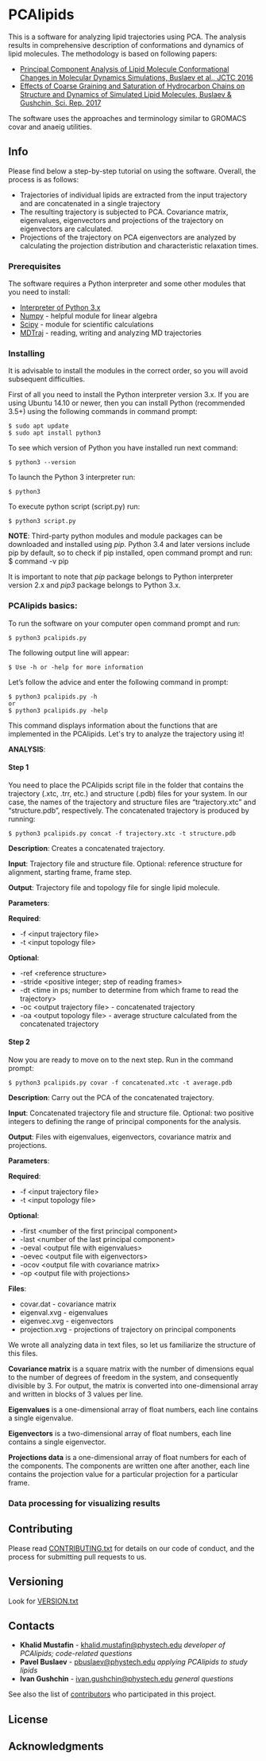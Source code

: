 # PCAlipids

This is a software for analyzing lipid trajectories using PCA. The analysis results in comprehensive description of conformations and dynamics of lipid molecules. The methodology is based on following papers:
* [Principal Component Analysis of Lipid Molecule Conformational Changes in Molecular Dynamics Simulations, Buslaev et al., JCTC 2016](doi.org/10.1021/acs.jctc.5b01106)
* [Effects of Coarse Graining and Saturation of Hydrocarbon Chains on Structure and Dynamics of Simulated Lipid Molecules, Buslaev & Gushchin, Sci. Rep. 2017](doi.org/10.1038/s41598-017-11761-5)

The software uses the approaches and terminology similar to GROMACS covar and anaeig utilities.

## Info

Please find below a step-by-step tutorial on using the software. Overall, the process is as follows:
* Trajectories of individual lipids are extracted from the input trajectory and are concatenated in a single trajectory
* The resulting trajectory is subjected to PCA. Covariance matrix, eigenvalues, eigenvectors and projections of the trajectory on eigenvectors are calculated.
* Projections of the trajectory on PCA eigenvectors are analyzed by calculating the projection distribution and characteristic relaxation times.

### Prerequisites

The software requires a Python interpreter and some other modules that you need to install:

* [Interpreter of Python 3.x](https://www.python.org/download/releases/3.0/)
* [Numpy](http://www.numpy.org/) - helpful module for linear algebra
* [Scipy](https://www.scipy.org/) - module for scientific calculations
* [MDTraj](http://mdtraj.org/1.9.0/) - reading, writing and analyzing MD trajectories 

### Installing

It is advisable to install the modules in the correct order, so you will avoid subsequent difficulties. 

First of all you need to install the Python interpreter version 3.x. If you are using Ubuntu 14.10 or newer, then you can install Python (recommended 3.5+) using the following commands in command prompt:

    $ sudo apt update
    $ sudo apt install python3

To see which version of Python you have installed run next command:

    $ python3 --version

To launch the Python 3 interpreter run:

    $ python3

To execute python script (script.py) run:

    $ python3 script.py

**NOTE**: Third-party python modules and module packages can be downloaded and installed using *pip*. Python 3.4 and later versions include pip by default, so to check if pip installed, open command prompt and run:
    $ command -v pip 

It is important to note that *pip* package belongs to Python interpreter version 2.x and *pip3* package belongs to Python 3.x. 

### PCAlipids basics:

To run the software on your computer open command prompt and run:

    $ python3 pcalipids.py

The following output line will appear:

    $ Use -h or -help for more information

Let’s follow the advice and enter the following command in prompt:

    $ python3 pcalipids.py -h
    or
    $ python3 pcalipids.py -help

This command displays information about the functions that are implemented in the PCAlipids.
Let's try to analyze the trajectory using it!

**ANALYSIS**:

#### Step 1

You need to place the PCAlipids script file in the folder that contains the trajectory (.xtc, .trr, etc.) and structure  (.pdb) files for your system. In our case, the names of the trajectory and structure files are “trajectory.xtc” and “structure.pdb”, respectively. The concatenated trajectory is produced by running:

    $ python3 pcalipids.py concat -f trajectory.xtc -t structure.pdb

**Description**: Creates a concatenated trajectory.

**Input**: Trajectory file and structure file. Optional: reference structure for alignment, starting frame, frame step.

**Output**: Trajectory file and topology file for single lipid molecule.

**Parameters**:

**Required**:
* -f \<input trajectory file> 
* -t \<input topology file> 

**Optional**:
* -ref \<reference structure>
* -stride \<positive integer; step of reading frames> 
* -dt \<time in ps; number to determine from which frame to read the trajectory>
* -oc \<output trajectory file> - concatenated trajectory
* -oa \<output topology file> - average structure calculated from the concatenated trajectory

#### Step 2

Now you are ready to move on to the next step. Run in the command prompt:

    $ python3 pcalipids.py covar -f concatenated.xtc -t average.pdb

**Description**: Carry out the PCA of the concatenated trajectory.

**Input**: Concatenated trajectory file and structure file. Optional: two positive integers to defining the range of principal components for the analysis.

**Output**: Files with eigenvalues, eigenvectors, covariance matrix and projections.

**Parameters**:

**Required**:
* -f \<input trajectory file> 
* -t \<input topology file>

**Optional**:
* -first \<number of the first principal component> 
* -last \<number of the last principal component>
* -oeval \<output file with eigenvalues>
* -oevec \<output file with eigenvectors>
* -ocov \<output file with covariance matrix> 
* -op \<output file with projections>

**Files**:
* covar.dat - covariance matrix
* eigenval.xvg - eigenvalues
* eigenvec.xvg - eigenvectors
* projection.xvg - projections of trajectory on principal components

We wrote all analyzing data in text files, so let us familiarize the structure of this files.

**Covariance matrix** is a square matrix with the number of dimensions equal to the number of degrees of freedom in the system, and consequently divisible by 3. For output, the matrix is converted into one-dimensional array and written in blocks of 3 values per line.

**Eigenvalues** is a one-dimensional array of float numbers, each line contains a single eigenvalue.

**Eigenvectors** is a two-dimensional array of float numbers, each line contains a single eigenvector.

**Projections data**  is a one-dimensional array of float numbers for each of the components. The components are written one after another, each line contains the projection value for a particular projection for a particular frame.

### Data processing for visualizing results


## Contributing

Please read [CONTRIBUTING.txt](CONTRIBUTING.txt) for details on our code of conduct, and the process for submitting pull requests to us.

## Versioning

Look for [VERSION.txt](VERSION.txt)

## Contacts

* **Khalid Mustafin** - khalid.mustafin@phystech.edu *developer of PCAlipids; code-related questions*
* **Pavel Buslaev** - pbuslaev@phystech.edu *applying PCAlipids to study lipids*
* **Ivan Gushchin** - ivan.gushchin@phystech.edu *general questions*

See also the list of [contributors](https://github.com/membrane-systems) who participated in this project.

## License

## Acknowledgments

